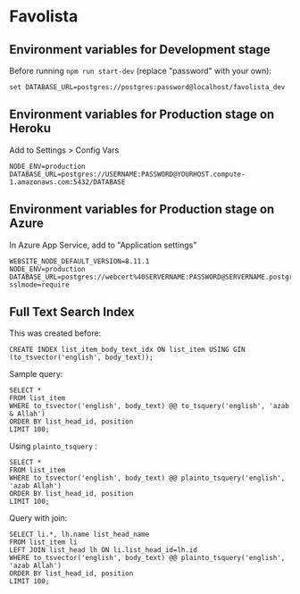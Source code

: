 # Favolista

## Environment variables for Development stage

Before running `npm run start-dev` (replace "password" with your own):

    set DATABASE_URL=postgres://postgres:password@localhost/favolista_dev

## Environment variables for Production stage on Heroku

Add to Settings > Config Vars

    NODE_ENV=production
    DATABASE_URL=postgres://USERNAME:PASSWORD@YOURHOST.compute-1.amazonaws.com:5432/DATABASE

## Environment variables for Production stage on Azure

In Azure App Service, add to "Application settings"

    WEBSITE_NODE_DEFAULT_VERSION=8.11.1
    NODE_ENV=production
    DATABASE_URL=postgres://webcert%40SERVERNAME:PASSWORD@SERVERNAME.postgres.database.azure.com/favolista_prd?sslmode=require

## Full Text Search Index

This was created before:

    CREATE INDEX list_item_body_text_idx ON list_item USING GIN (to_tsvector('english', body_text));

Sample query:

    SELECT *
    FROM list_item
    WHERE to_tsvector('english', body_text) @@ to_tsquery('english', 'azab & Allah')
    ORDER BY list_head_id, position
    LIMIT 100;

Using `plainto_tsquery` :

    SELECT *
    FROM list_item
    WHERE to_tsvector('english', body_text) @@ plainto_tsquery('english', 'azab Allah')
    ORDER BY list_head_id, position
    LIMIT 100;

Query with join:

    SELECT li.*, lh.name list_head_name
    FROM list_item li
    LEFT JOIN list_head lh ON li.list_head_id=lh.id
    WHERE to_tsvector('english', body_text) @@ plainto_tsquery('english', 'azab Allah')
    ORDER BY list_head_id, position
    LIMIT 100;
